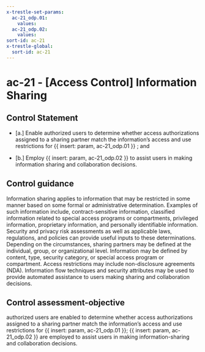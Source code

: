 ```yaml
---
x-trestle-set-params:
  ac-21_odp.01:
    values:
  ac-21_odp.02:
    values:
sort-id: ac-21
x-trestle-global:
  sort-id: ac-21
---
```


# ac-21 - \[Access Control\] Information Sharing

## Control Statement

- \[a.\] Enable authorized users to determine whether access authorizations assigned to a sharing partner match the information’s access and use restrictions for {{ insert: param, ac-21_odp.01 }} ; and

- \[b.\] Employ {{ insert: param, ac-21_odp.02 }} to assist users in making information sharing and collaboration decisions.

## Control guidance

Information sharing applies to information that may be restricted in some manner based on some formal or administrative determination. Examples of such information include, contract-sensitive information, classified information related to special access programs or compartments, privileged information, proprietary information, and personally identifiable information. Security and privacy risk assessments as well as applicable laws, regulations, and policies can provide useful inputs to these determinations. Depending on the circumstances, sharing partners may be defined at the individual, group, or organizational level. Information may be defined by content, type, security category, or special access program or compartment. Access restrictions may include non-disclosure agreements (NDA). Information flow techniques and security attributes may be used to provide automated assistance to users making sharing and collaboration decisions.

## Control assessment-objective

authorized users are enabled to determine whether access authorizations assigned to a sharing partner match the information’s access and use restrictions for {{ insert: param, ac-21_odp.01 }};
{{ insert: param, ac-21_odp.02 }} are employed to assist users in making information-sharing and collaboration decisions.
